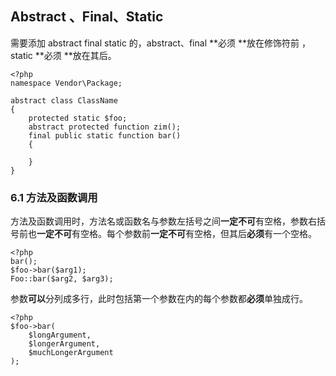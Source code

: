## Abstract 、Final、Static

需要添加 abstract final static 的，abstract、final **必须 **放在修饰符前 ，static **必须 **放在其后。

```
<?php
namespace Vendor\Package;

abstract class ClassName
{
    protected static $foo;
    abstract protected function zim();
    final public static function bar()
    {

    }  
}
```

### 6.1 方法及函数调用

方法及函数调用时，方法名或函数名与参数左括号之间**一定不可**有空格，参数右括号前也**一定不可**有空格。每个参数前**一定不可**有空格，但其后**必须**有一个空格。

```
<?php
bar();
$foo->bar($arg1);
Foo::bar($arg2, $arg3);
```

参数**可以**分列成多行，此时包括第一个参数在内的每个参数都**必须**单独成行。

```
<?php
$foo->bar(
    $longArgument,
    $longerArgument,
    $muchLongerArgument
);
```

  


